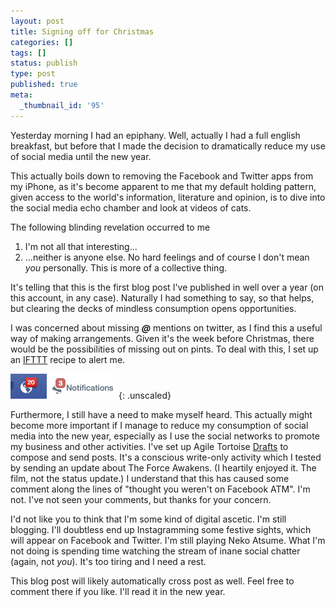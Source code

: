 ```yaml
---
layout: post
title: Signing off for Christmas
categories: []
tags: []
status: publish
type: post
published: true
meta:
  _thumbnail_id: '95'
---
```



Yesterday morning I had an epiphany. Well, actually I had a full english
breakfast, but before that I made the decision to dramatically reduce my
use of social media until the new year.

This actually boils down to removing the Facebook and Twitter apps from my
iPhone, as it's become apparent to me that my default holding pattern, given
access to the world's information, literature and opinion, is to dive into
the social media echo chamber and look at videos of cats.

The following blinding revelation occurred to me

1. I'm not all that interesting...
2. ...neither is anyone else. No hard feelings and of course I don't mean
   _you_ personally. This is more of a collective thing.

It's telling that this is the first blog post I've published in well over a
year (on this account, in any case). Naturally I had something to say, so
that helps, but clearing the decks of mindless consumption opens
opportunities.

I was concerned about missing **_@_** mentions on twitter, as I find this
a useful way of making arrangements. Given it's the week before Christmas,
there would be the possibilities of missing out on pints. To deal with this,
I set up an [IFTTT][IFTTT] recipe to alert me.

[IFTTT]: https://ifttt.com

![I wonder what they can be...][UPDATES]{: .unscaled}

[UPDATES]: /squarespace_images/updateio.png "I wonder what they can be..."

Furthermore, I still have a need to make myself heard. This actually might
become more important if I manage to reduce my consumption of social media
into the new year, especially as I use the social networks to promote my
business and other activities. I've set up Agile Tortoise [Drafts][DRAFTS]
to compose and send posts. It's a conscious write-only activity which I
tested by sending an update about The Force Awakens. (I heartily enjoyed
it. The film, not the status update.) I understand that this has caused
some comment along the lines of "thought you weren't on Facebook ATM".
I'm not. I've not seen your comments, but thanks for your concern.

[DRAFTS]: http://agiletortoise.com/drafts/

I'd not like you to think that I'm some kind of digital ascetic. I'm still
blogging. I'll doubtless end up Instagramming some festive sights, which
will appear on Facebook and Twitter. I'm still playing Neko Atsume. What
I'm not doing is spending time watching the stream of inane social chatter
(again, not _you_). It's too tiring and I need a rest.

This blog post will likely automatically cross post as well. Feel free to
comment there if you like. I'll read it in the new year.

